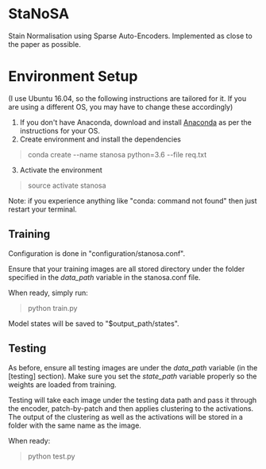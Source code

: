 # StaNoSA
Stain Normalisation using Sparse Auto-Encoders.
Implemented as close to the paper as possible.

# Environment Setup
(I use Ubuntu 16.04, so the following instructions are tailored for it. If you are using a different OS, you may have to change these accordingly)

1. If you don't have Anaconda, download and install [Anaconda](https://www.anaconda.com/download/) as per the instructions for your OS.
2. Create environment and install the dependencies

> conda create --name stanosa python=3.6 --file req.txt

3. Activate the environment

> source activate stanosa

Note: if you experience anything like "conda: command not found" then just restart your terminal.


## Training
Configuration is done in "configuration/stanosa.conf".

Ensure that your training images are all stored directory under the folder specified in the *data_path* variable in the stanosa.conf file.

When ready, simply run:

> python train.py

Model states will be saved to "$output_path/states".

## Testing
As before, ensure all testing images are under the *data_path* variable (in the [testing] section).
Make sure you set the *state_path* variable properly so the weights are loaded from training.

Testing will take each image under the testing data path and pass it through the encoder, patch-by-patch and then applies clustering to the activations.
The output of the clustering as well as the activations will be stored in a folder with the same name as the image.

When ready:

> python test.py

